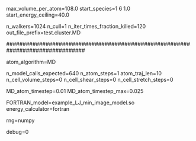 max_volume_per_atom=108.0
start_species=1 6 1.0
start_energy_ceiling=40.0

n_walkers=1024
n_cull=1
n_iter_times_fraction_killed=120
out_file_prefix=test.cluster.MD

################################################################################

atom_algorithm=MD

n_model_calls_expected=640
n_atom_steps=1
atom_traj_len=10
n_cell_volume_steps=0
n_cell_shear_steps=0
n_cell_stretch_steps=0

MD_atom_timestep=0.01
MD_atom_timestep_max=0.025

FORTRAN_model=example_LJ_min_image_model.so
energy_calculator=fortran

rng=numpy

debug=0
